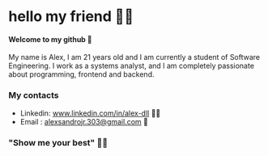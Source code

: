 # hello my friend 👨‍💻
#### Welcome to my github 🤗
My name is Alex, I am 21 years old and I am currently a student of Software Engineering. I work as a systems analyst,  and I am completely passionate about programming, frontend and backend. 

### My contacts
- Linkedin: www.linkedin.com/in/alex-dll 👨‍🔬
- Email : alexsandrojr.303@gmail.com 📩

### "Show me your best" 🦸‍♂️

